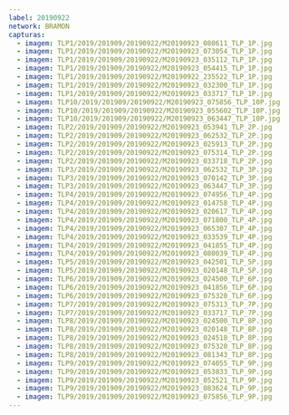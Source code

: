 ```yaml
---
label: 20190922
network: BRAMON
capturas:
  - imagem: TLP1/2019/201909/20190922/M20190923_080611_TLP_1P.jpg
  - imagem: TLP1/2019/201909/20190922/M20190923_073054_TLP_1P.jpg
  - imagem: TLP1/2019/201909/20190922/M20190923_035112_TLP_1P.jpg
  - imagem: TLP1/2019/201909/20190922/M20190923_054415_TLP_1P.jpg
  - imagem: TLP1/2019/201909/20190922/M20190922_235522_TLP_1P.jpg
  - imagem: TLP1/2019/201909/20190922/M20190923_032300_TLP_1P.jpg
  - imagem: TLP1/2019/201909/20190922/M20190923_033717_TLP_1P.jpg
  - imagem: TLP10/2019/201909/20190922/M20190923_075856_TLP_10P.jpg
  - imagem: TLP10/2019/201909/20190922/M20190923_055602_TLP_10P.jpg
  - imagem: TLP10/2019/201909/20190922/M20190923_063447_TLP_10P.jpg
  - imagem: TLP2/2019/201909/20190922/M20190923_053941_TLP_2P.jpg
  - imagem: TLP2/2019/201909/20190922/M20190923_062532_TLP_2P.jpg
  - imagem: TLP2/2019/201909/20190922/M20190923_025913_TLP_2P.jpg
  - imagem: TLP2/2019/201909/20190922/M20190923_075314_TLP_2P.jpg
  - imagem: TLP2/2019/201909/20190922/M20190923_033718_TLP_2P.jpg
  - imagem: TLP3/2019/201909/20190922/M20190923_062532_TLP_3P.jpg
  - imagem: TLP3/2019/201909/20190922/M20190923_070142_TLP_3P.jpg
  - imagem: TLP3/2019/201909/20190922/M20190923_063447_TLP_3P.jpg
  - imagem: TLP4/2019/201909/20190922/M20190923_074956_TLP_4P.jpg
  - imagem: TLP4/2019/201909/20190922/M20190923_014758_TLP_4P.jpg
  - imagem: TLP4/2019/201909/20190922/M20190923_020617_TLP_4P.jpg
  - imagem: TLP4/2019/201909/20190922/M20190923_071800_TLP_4P.jpg
  - imagem: TLP4/2019/201909/20190922/M20190923_065307_TLP_4P.jpg
  - imagem: TLP4/2019/201909/20190922/M20190923_033539_TLP_4P.jpg
  - imagem: TLP4/2019/201909/20190922/M20190923_041855_TLP_4P.jpg
  - imagem: TLP4/2019/201909/20190922/M20190923_080039_TLP_4P.jpg
  - imagem: TLP5/2019/201909/20190922/M20190923_042501_TLP_5P.jpg
  - imagem: TLP5/2019/201909/20190922/M20190923_020148_TLP_5P.jpg
  - imagem: TLP6/2019/201909/20190922/M20190923_024500_TLP_6P.jpg
  - imagem: TLP6/2019/201909/20190922/M20190923_041856_TLP_6P.jpg
  - imagem: TLP6/2019/201909/20190922/M20190923_075320_TLP_6P.jpg
  - imagem: TLP7/2019/201909/20190922/M20190923_075313_TLP_7P.jpg
  - imagem: TLP7/2019/201909/20190922/M20190923_033717_TLP_7P.jpg
  - imagem: TLP8/2019/201909/20190922/M20190923_024500_TLP_8P.jpg
  - imagem: TLP8/2019/201909/20190922/M20190923_020148_TLP_8P.jpg
  - imagem: TLP8/2019/201909/20190922/M20190923_024518_TLP_8P.jpg
  - imagem: TLP8/2019/201909/20190922/M20190923_075320_TLP_8P.jpg
  - imagem: TLP8/2019/201909/20190922/M20190923_081343_TLP_8P.jpg
  - imagem: TLP9/2019/201909/20190922/M20190923_074055_TLP_9P.jpg
  - imagem: TLP9/2019/201909/20190922/M20190923_053833_TLP_9P.jpg
  - imagem: TLP9/2019/201909/20190922/M20190923_052521_TLP_9P.jpg
  - imagem: TLP9/2019/201909/20190922/M20190923_083624_TLP_9P.jpg
  - imagem: TLP9/2019/201909/20190922/M20190923_075856_TLP_9P.jpg
---
```


